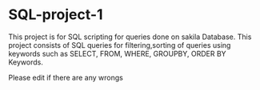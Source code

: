 # SQL-project-1
This project is for SQL scripting for queries done on sakila Database.
This project consists of SQL queries for filtering,sorting of queries using keywords such as SELECT, FROM, WHERE, 
GROUPBY, ORDER BY Keywords.

Please edit if there are any wrongs
